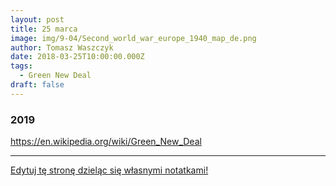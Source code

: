 ```yaml
---
layout: post
title: 25 marca
image: img/9-04/Second_world_war_europe_1940_map_de.png
author: Tomasz Waszczyk
date: 2018-03-25T10:00:00.000Z
tags:
  - Green New Deal
draft: false
---
```


### 2019

https://en.wikipedia.org/wiki/Green_New_Deal

---

<a href="https://github.com/TomaszWaszczyk/historia.waszczyk.com/edit/master/src/content/march-25.md" target="_blank">Edytuj tę stronę dzieląc się własnymi notatkami!</a>
